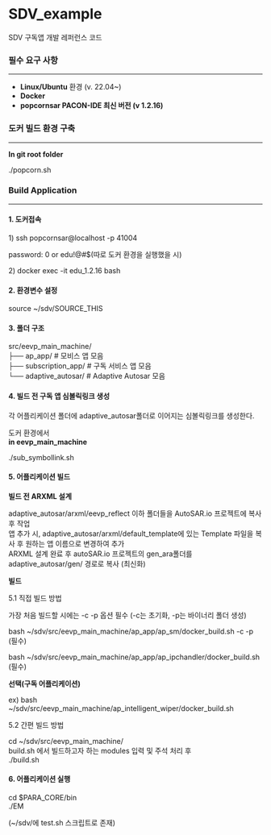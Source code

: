 # SDV_example
SDV 구독앱 개발 레퍼런스 코드

### 필수 요구 사항
---
- **Linux/Ubuntu** 환경 (v. 22.04~)
- **Docker**
- **popcornsar PACON-IDE 최신 버전 (v 1.2.16)**

### 도커 빌드 환경 구축
---
**In git root folder**

./popcorn.sh

### Build Application
---
#### 1. 도커접속

1\) ssh popcornsar@localhost -p 41004

password: 0 or edu!@#$(따로 도커 환경을 실행했을 시)

2\) docker exec -it edu_1.2.16 bash

#### 2. 환경변수 설정

source ~/sdv/SOURCE_THIS

#### 3. 폴더 구조

src/eevp_main_machine/  
├── ap_app/ # 모비스 앱 모음  
├── subscription_app/ # 구독 서비스 앱 모음  
└── adaptive_autosar/ # Adaptive Autosar 모음  

#### 4. 빌드 전 구독 앱 심볼릭링크 생성

각 어플리케이션 폴더에 adaptive_autosar폴더로 이어지는 심볼릭링크를 생성한다.

도커 환경에서  
**in eevp_main_machine**

./sub_symbollink.sh

#### 5. 어플리케이션 빌드

****빌드 전 ARXML 설계****

adaptive_autosar/arxml/eevp_reflect 이하 폴더들을 AutoSAR.io 프로젝트에 복사 후 작업  
앱 추가 시, adaptive_autosar/arxml/default_template에 있는 Template 파일을 복사 후 원하는 앱 이름으로 변경하여 추가  
ARXML 설계 완료 후 autoSAR.io 프로젝트의 gen_ara폴더를 adaptive_autosar/gen/ 경로로 복사 (최신화)  

****빌드****

5.1 직접 빌드 방법

가장 처음 빌드할 시에는 -c -p 옵션 필수 (-c는 초기화, -p는 바이너리 폴더 생성)

bash ~/sdv/src/eevp_main_machine/ap_app/ap_sm/docker_build.sh -c -p (필수)

bash ~/sdv/src/eevp_main_machine/ap_app/ap_ipchandler/docker_build.sh (필수)

****선택(구독 어플리케이션)****

ex) bash ~/sdv/src/eevp_main_machine/ap_intelligent_wiper/docker_build.sh

5.2 간편 빌드 방법

cd ~/sdv/src/eevp_main_machine/  
build.sh 에서 빌드하고자 하는 modules 입력 및 주석 처리 후  
./build.sh

#### 6. 어플리케이션 실행

cd $PARA_CORE/bin  
./EM

(~/sdv/에 test.sh 스크립트로 존재)

